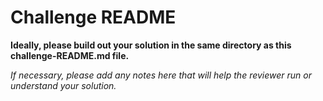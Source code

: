# Challenge README

**Ideally, please build out your solution in the same directory as this challenge-README.md file.**

*If necessary, please add any notes here that will help the reviewer run or understand your solution.*